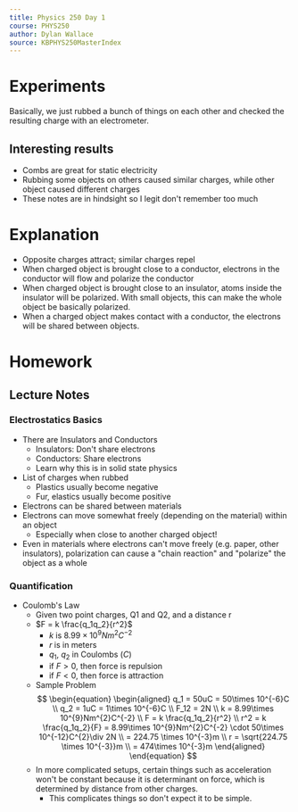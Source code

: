 ```yaml
---
title: Physics 250 Day 1
course: PHYS250
author: Dylan Wallace
source: KBPHYS250MasterIndex
---
```


# Experiments
Basically, we just rubbed a bunch of things on each other and checked the resulting charge with an electrometer.

## Interesting results
- Combs are great for static electricity
- Rubbing some objects on others caused similar charges, while other object caused different charges
- These notes are in hindsight so I legit don't remember too much

# Explanation
- Opposite charges attract; similar charges repel
- When charged object is brought close to a conductor, electrons in the conductor will flow and polarize the conductor
- When charged object is brought close to an insulator, atoms inside the insulator will be polarized. With small objects, this can make the whole object be basically polarized.
- When a charged object makes contact with a conductor, the electrons will be shared between objects.

# Homework
## Lecture Notes

### Electrostatics Basics
- There are Insulators and Conductors
	- Insulators: Don't share electrons
	- Conductors: Share electrons
	- Learn why this is in solid state physics
- List of charges when rubbed
	- Plastics usually become negative
	- Fur, elastics usually become positive
- Electrons can be shared between materials
- Electrons can move somewhat freely (depending on the material) within an object
	- Especially when close to another charged object!
- Even in materials where electrons can't move freely (e.g. paper, other insulators), polarization can cause a "chain reaction" and "polarize" the object as a whole

### Quantification
- Coulomb's Law
	- Given two point charges, Q1 and Q2, and a distance r
	- $F = k \frac{q_1q_2}{r^2}$
		- $k$ is $8.99\times 10^{9}Nm^{2}C^{-2}$
		- $r$ is in meters
		- $q_1$, $q_2$ in Coulombs ($C$)
		- if $F > 0$, then force is repulsion
		- if $F < 0$, then force is attraction
	- Sample Problem
$$
\begin{equation}
\begin{aligned}
q_1 = 50uC = 50\times 10^{-6}C \\
q_2 = 1uC = 1\times 10^{-6}C \\
F_12 = 2N \\
k = 8.99\times 10^{9}Nm^{2}C^{-2} \\
F = k \frac{q_1q_2}{r^2} \\
r^2 = k \frac{q_1q_2}{F} = 8.99\times 10^{9}Nm^{2}C^{-2} \cdot 50\times 10^{-12}C^{2}\div 2N \\
= 224.75 \times 10^{-3}m \\
r = \sqrt{224.75 \times 10^{-3}}m \\
= 474\times 10^{-3}m
\end{aligned}
\end{equation}
$$
	- In more complicated setups, certain things such as acceleration won't be constant because it is determinant on force, which is determined by distance from other charges.
		- This complicates things so don't expect it to be simple.